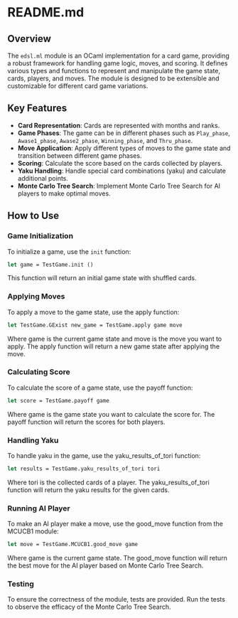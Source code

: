 # README.md

## Overview

The `edsl.ml` module is an OCaml implementation for a card game, providing a robust framework for handling game logic, moves, and scoring. It defines various types and functions to represent and manipulate the game state, cards, players, and moves. The module is designed to be extensible and customizable for different card game variations.

## Key Features

- **Card Representation**: Cards are represented with months and ranks.
- **Game Phases**: The game can be in different phases such as `Play_phase`, `Awase1_phase`, `Awase2_phase`, `Winning_phase`, and `Thru_phase`.
- **Move Application**: Apply different types of moves to the game state and transition between different game phases.
- **Scoring**: Calculate the score based on the cards collected by players.
- **Yaku Handling**: Handle special card combinations (yaku) and calculate additional points.
- **Monte Carlo Tree Search**: Implement Monte Carlo Tree Search for AI players to make optimal moves.

## How to Use

### Game Initialization

To initialize a game, use the `init` function:

```ocaml
let game = TestGame.init ()
```

This function will return an initial game state with shuffled cards.

### Applying Moves
To apply a move to the game state, use the apply function:

```ocaml
let TestGame.GExist new_game = TestGame.apply game move
```

Where game is the current game state and move is the move you want to apply. The apply function will return a new game state after applying the move.

### Calculating Score
To calculate the score of a game state, use the payoff function:

```ocaml
let score = TestGame.payoff game
```

Where game is the game state you want to calculate the score for. The payoff function will return the scores for both players.

### Handling Yaku
To handle yaku in the game, use the yaku_results_of_tori function:

```ocaml
let results = TestGame.yaku_results_of_tori tori
```

Where tori is the collected cards of a player. The yaku_results_of_tori function will return the yaku results for the given cards.

### Running AI Player
To make an AI player make a move, use the good_move function from the MCUCB1 module:

```ocaml
let move = TestGame.MCUCB1.good_move game
```

Where game is the current game state. The good_move function will return the best move for the AI player based on Monte Carlo Tree Search.

### Testing
To ensure the correctness of the module, tests are provided. Run the tests to observe the efficacy of the Monte Carlo Tree Search.

